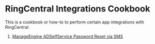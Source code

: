 RingCentral Integrations Cookbook
=================================

This is a cookbook or how-to to perform certain app integrations with RingCentral.

1. [ManageEngine ADSelfService Password Reset via SMS](integrations/manageengine/self_service_password_sms.md) 